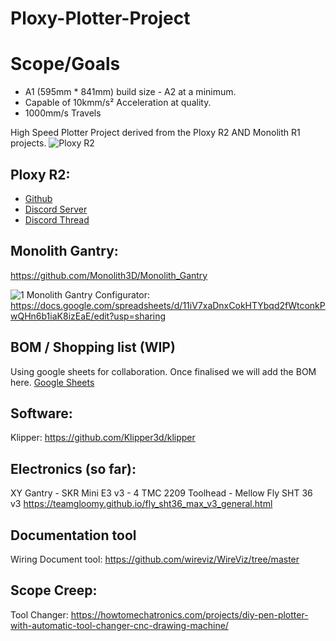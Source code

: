 # Ploxy-Plotter-Project

# Scope/Goals

- A1 (595mm * 841mm) build size - A2 at a minimum.
- Capable of 10kmm/s² Acceleration at quality.
- 1000mm/s Travels

High Speed Plotter Project derived from the Ploxy R2 AND Monolith R1 projects.
![Ploxy R2](https://github.com/user-attachments/assets/7dccb695-88ab-4631-8b25-c688c0278442)
## Ploxy R2: 
- [Github](https://github.com/DanniDesign/Ploxy)
- [Discord Server](https://discord.gg/fE9uQ3SBGz) 
- [Discord Thread](https://discord.com/channels/1029426383614648421/1221865386794942605)


## Monolith Gantry: 

https://github.com/Monolith3D/Monolith_Gantry

![1](https://github.com/Monolith3D/Monolith_Gantry/blob/main/Images/split_view.png)
Monolith Gantry Configurator: https://docs.google.com/spreadsheets/d/11iV7xaDnxCokHTYbqd2fWtconkPwQHn6b1iaK8izEaE/edit?usp=sharing
## BOM / Shopping list (WIP)
Using google sheets for collaboration. Once finalised we will add the BOM here.
[Google Sheets](https://docs.google.com/spreadsheets/d/1Um9t5z__oUKupxS1T7CO_2S4OmsoNHa5ppY6cXej4WI/edit?usp=sharing)
## Software: 
Klipper: https://github.com/Klipper3d/klipper

## Electronics (so far):

XY Gantry - SKR Mini E3 v3 - 4 TMC 2209 
Toolhead - Mellow Fly SHT 36 v3  https://teamgloomy.github.io/fly_sht36_max_v3_general.html


## Documentation tool
Wiring Document tool: https://github.com/wireviz/WireViz/tree/master

## Scope Creep:
Tool Changer: https://howtomechatronics.com/projects/diy-pen-plotter-with-automatic-tool-changer-cnc-drawing-machine/
